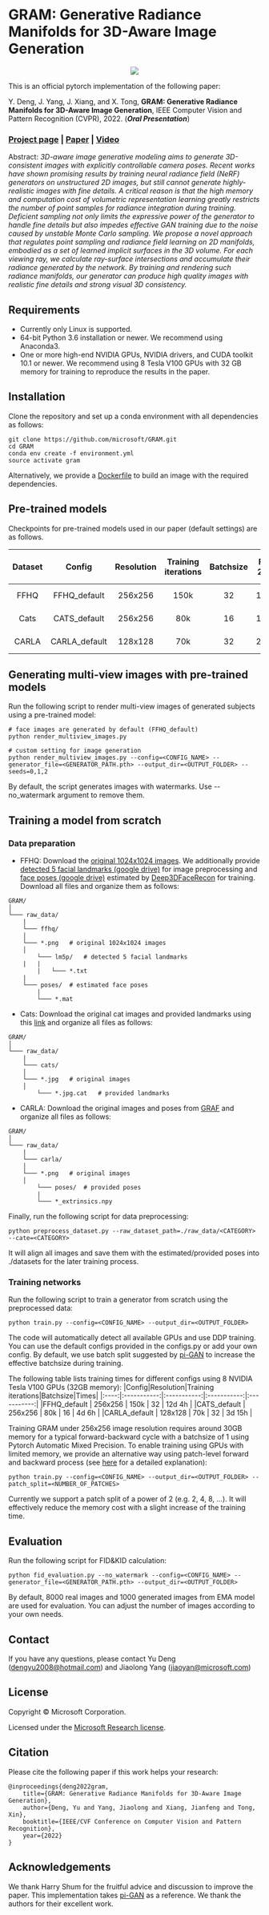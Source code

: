 # GRAM: Generative Radiance Manifolds for 3D-Aware Image Generation

<p align="center"> 
<img src="/images/teaser.gif">
</p>

This is an official pytorch implementation of the following paper:

Y. Deng, J. Yang, J. Xiang, and X. Tong, **GRAM: Generative Radiance Manifolds for 3D-Aware Image Generation**, IEEE Computer Vision and Pattern Recognition (CVPR), 2022. (_**Oral Presentation**_)

### [Project page](https://yudeng.github.io/GRAM/) | [Paper](https://arxiv.org/abs/2112.08867) | [Video](https://www.youtube.com/watch?v=hBJWZwl_JCI) ###

Abstract: _3D-aware image generative modeling aims to generate 3D-consistent images with explicitly controllable camera poses. Recent works have shown promising results by training neural radiance field (NeRF) generators on unstructured 2D images, but still cannot generate highly-realistic images with fine details. A critical reason is that the high memory and computation cost of volumetric representation learning greatly restricts the number of point samples for radiance integration during training. Deficient sampling not only limits the expressive power of the generator to handle fine details but also impedes effective GAN training due to the noise caused by unstable Monte Carlo sampling. We propose a novel approach that regulates point sampling and radiance field learning on 2D manifolds, embodied as a set of learned implicit surfaces in the 3D volume. For each viewing ray, we calculate ray-surface intersections and accumulate their radiance generated by the network. By training and rendering such radiance manifolds, our generator can produce high quality images with realistic fine details and strong visual 3D consistency._

## Requirements
- Currently only Linux is supported.
- 64-bit Python 3.6 installation or newer. We recommend using Anaconda3.
- One or more high-end NVIDIA GPUs, NVIDIA drivers, and CUDA toolkit 10.1 or newer. We recommend using 8 Tesla V100 GPUs with 32 GB memory for training to reproduce the results in the paper. 

## Installation
Clone the repository and set up a conda environment with all dependencies as follows:
```
git clone https://github.com/microsoft/GRAM.git
cd GRAM
conda env create -f environment.yml
source activate gram
```

Alternatively, we provide a [Dockerfile](https://github.com/microsoft/GRAM/blob/main/Dockerfile) to build an image with the required dependencies.

## Pre-trained models
Checkpoints for pre-trained models used in our paper (default settings) are as follows.

|Dataset|Config|Resolution|Training iterations|Batchsize|FID 20k|KID 20k (x100)|Download|
|:----:|:-----------:|:-----------:|:-----------:|:-----------:|:-----------:|:-----------:|:-----------:|
|FFHQ | FFHQ_default |256x256 |  150k | 32 | 14.5 | 0.65 | [Github link](https://github.com/microsoft/GRAM/tree/main/pretrained_models/FFHQ_default) |
|Cats | CATS_default |256x256 |  80k | 16 |14.6 | 0.75 | [Github link](https://github.com/microsoft/GRAM/tree/main/pretrained_models/CATS_default) |
|CARLA | CARLA_default |128x128 |  70k | 32 | 26.3 | 1.15 | [Github link](https://github.com/microsoft/GRAM/tree/main/pretrained_models/CARLA_default) |

## Generating multi-view images with pre-trained models
Run the following script to render multi-view images of generated subjects using a pre-trained model:
```
# face images are generated by default (FFHQ_default)
python render_multiview_images.py

# custom setting for image generation
python render_multiview_images.py --config=<CONFIG_NAME> --generator_file=<GENERATOR_PATH.pth> --output_dir=<OUTPUT_FOLDER> --seeds=0,1,2
```
By default, the script generates images with watermarks. Use --no_watermark argument to remove them.

## Training a model from scratch
### Data preparation
- FFHQ: Download the [original 1024x1024 images](https://github.com/NVlabs/ffhq-dataset). We additionally provide [detected 5 facial landmarks (google drive)](https://drive.google.com/file/d/1bOefjWzNGzjJ65J5WT9V0QrsrNhKjjCb/view?usp=sharing) for image preprocessing and [face poses (google drive)](https://drive.google.com/file/d/1kb-PeNhOEmN1Gs8e0xF3aLjsjHe01sVb/view?usp=sharing) estimated by [Deep3DFaceRecon](https://github.com/sicxu/Deep3DFaceRecon_pytorch) for training. Download all files and organize them as follows:
```
GRAM/
│
└─── raw_data/
    |
    └─── ffhq/
	│
	└─── *.png   # original 1024x1024 images
	│
        └─── lm5p/   # detected 5 facial landmarks
	|   |
        |   └─── *.txt
	|
	└─── poses/  # estimated face poses
	    |
	    └─── *.mat    
```
- Cats: Download the original cat images and provided landmarks using this [link](https://archive.org/details/CAT_DATASET) and organize all files as follows:
```
GRAM/
│
└─── raw_data/
    |
    └─── cats/
	│
	└─── *.jpg   # original images
	│
        └─── *.jpg.cat   # provided landmarks
```
- CARLA: Download the original images and poses from [GRAF](https://github.com/autonomousvision/graf/tree/main/data) and organize all files as follows:
```
GRAM/
│
└─── raw_data/
    |
    └─── carla/
	│
	└─── *.png   # original images
	│
        └─── poses/  # provided poses
	    |
	    └─── *_extrinsics.npy
```
Finally, run the following script for data preprocessing:
```
python preprocess_dataset.py --raw_dataset_path=./raw_data/<CATEGORY> --cate=<CATEGORY>
```
It will align all images and save them with the estimated/provided poses into ./datasets for the later training process.

### Training networks
Run the following script to train a generator from scratch using the preprocessed data:
```
python train.py --config=<CONFIG_NAME> --output_dir=<OUTPUT_FOLDER>
```
The code will automatically detect all available GPUs and use DDP training. You can use the default configs provided in the configs.py or add your own config. By default, we use batch split suggested by [pi-GAN](https://github.com/marcoamonteiro/pi-GAN) to increase the effective batchsize during training.

The following table lists training times for different configs using 8 NVIDIA Tesla V100 GPUs (32GB memory):
|Config|Resolution|Training iterations|Batchsize|Times|
|:----:|:-----------:|:-----------:|:-----------:|:-----------:|
|FFHQ_default | 256x256 | 150k | 32 | 12d 4h |
|CATS_default | 256x256 | 80k | 16 | 4d 6h |
|CARLA_default | 128x128 | 70k | 32 | 3d 15h |

Training GRAM under 256x256 image resolution requires around 30GB memory for a typical forward-backward cycle with a batchsize of 1 using Pytorch Automatic Mixed Precision. To enable training using GPUs with limited memory, we provide an alternative way using patch-level forward and backward process (see [here](https://github.com/microsoft/GRAM/blob/main/images/patch_process.pdf) for a detailed explanation):
```
python train.py --config=<CONFIG_NAME> --output_dir=<OUTPUT_FOLDER> --patch_split=<NUMBER_OF_PATCHES> 
```
Currently we support a patch split of a power of 2 (e.g. 2, 4, 8, ...). It will effectively reduce the memory cost with a slight increase of the training time.

## Evaluation
Run the following script for FID&KID calculation:
```
python fid_evaluation.py --no_watermark --config=<CONFIG_NAME> --generator_file=<GENERATOR_PATH.pth> --output_dir=<OUTPUT_FOLDER>
```
By default, 8000 real images and 1000 generated images from EMA model are used for evaluation. You can adjust the number of images according to your own needs. 

## Contact
If you have any questions, please contact Yu Deng (dengyu2008@hotmail.com) and Jiaolong Yang (jiaoyan@microsoft.com)

## License

Copyright &copy; Microsoft Corporation.

Licensed under the [Microsoft Research license](https://github.com/microsoft/GRAM/blob/main/LICENSE).

## Citation

Please cite the following paper if this work helps your research:

    @inproceedings{deng2022gram,
		title={GRAM: Generative Radiance Manifolds for 3D-Aware Image Generation},
    	author={Deng, Yu and Yang, Jiaolong and Xiang, Jianfeng and Tong, Xin},
	    booktitle={IEEE/CVF Conference on Computer Vision and Pattern Recognition},
	    year={2022}
	}

## Acknowledgements
We thank Harry Shum for the fruitful advice and discussion to improve the paper. This implementation takes [pi-GAN](https://github.com/marcoamonteiro/pi-GAN) as a reference. We thank the authors for their excellent work. 
